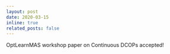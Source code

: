 ```yaml
---
layout: post
date: 2020-03-15
inline: true
related_posts: false
---
```


OptLearnMAS workshop paper on Continuous DCOPs accepted!
